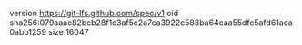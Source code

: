 version https://git-lfs.github.com/spec/v1
oid sha256:079aaac82bcb28f1c3af5c2a7ea3922c588ba64eaa55dfc5afd61aca0abb1259
size 16047
